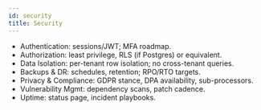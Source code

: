 ```yaml
---
id: security
title: Security
---
```


- Authentication: sessions/JWT; MFA roadmap.
- Authorization: least privilege, RLS (if Postgres) or equivalent.
- Data Isolation: per-tenant row isolation; no cross-tenant queries.
- Backups & DR: schedules, retention; RPO/RTO targets.
- Privacy & Compliance: GDPR stance, DPA availability, sub-processors.
- Vulnerability Mgmt: dependency scans, patch cadence.
- Uptime: status page, incident playbooks.
